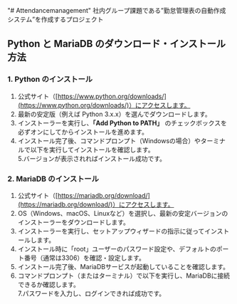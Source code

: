 "# Attendancemanagement" 
社内グループ課題である”勤怠管理表の自動作成システム”を作成するプロジェクト


## Python と MariaDB のダウンロード・インストール方法

### 1. Python のインストール

1. 公式サイト（[https://www.python.org/downloads/](https://www.python.org/downloads/)）にアクセスします。  
2. 最新の安定版（例えば Python 3.x.x）を選んでダウンロードします。  
3. インストーラーを実行し、**「Add Python to PATH」** のチェックボックスを必ずオンにしてからインストールを進めます。  
4. インストール完了後、コマンドプロンプト（Windowsの場合）やターミナルで以下を実行してインストールを確認します。  
5.バージョンが表示されればインストール成功です。

### 2. MariaDB のインストール

1. 公式サイト（[https://mariadb.org/download/](https://mariadb.org/download/)）にアクセスします。  
2. OS（Windows、macOS、Linuxなど）を選択し、最新の安定バージョンのインストーラーをダウンロードします。  
3. インストーラーを実行し、セットアップウィザードの指示に従ってインストールします。  
4. インストール時に「root」ユーザーのパスワード設定や、デフォルトのポート番号（通常は3306）を確認・設定します。  
5. インストール完了後、MariaDBサービスが起動していることを確認します。  
6. コマンドプロンプト（またはターミナル）で以下を実行し、MariaDBに接続できるか確認します。  
7.パスワードを入力し、ログインできれば成功です。
